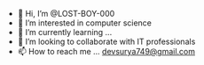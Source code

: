 - 👋 Hi, I’m @LOST-BOY-000
- 👀 I’m interested in computer science
- 🌱 I’m currently learning ...
- 💞️ I’m looking to collaborate with IT professionals
- 📫 How to reach me ... devsurya749@gmail.com

<!---
LOST-BOY-000/LOST-BOY-000 is a ✨ special ✨ repository because its `README.md` (this file) appears on your GitHub profile.
You can click the Preview link to take a look at your changes.
--->
